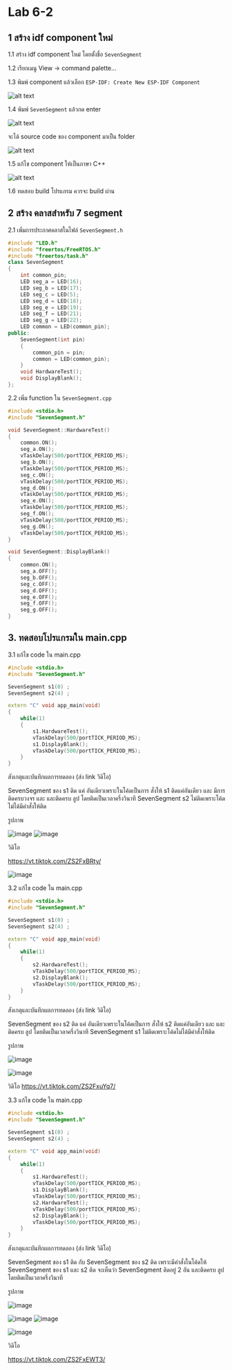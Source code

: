 # Lab 6-2

## 1 สร้าง idf component ใหม่ 

1.1 สร้าง idf component ใหม่ โดยตั้งชื่อ `SevenSegment` 

1.2 เรียกเมนู View -> command palette...

1.3  พิมพ์ component แล้วเลือก `ESP-IDF: Create New ESP-IDF Component` 

![alt text](./Slide/image01.png)

1.4 พิมพ์ `SevenSegment` แล้วกด  enter

![alt text](./Slide/image02.png)

จะได้ source code ของ component มาเป็น folder

![alt text](./Slide/image03.png)

1.5 แก้ไข component  ให้เป็นภาษา C++

![alt text](./Slide/image04.png)

1.6 ทดสอบ build โปรแกรม ควรจะ  build ผ่าน


## 2 สร้าง คลาสสำหรับ 7 segment  

2.1 เพิ่มการประกาศคลาสในไฟล์ `SevenSegment.h`
```cpp
#include "LED.h"
#include "freertos/FreeRTOS.h"
#include "freertos/task.h"
class SevenSegment
{
    int common_pin;
    LED seg_a = LED(16);
    LED seg_b = LED(17);
    LED seg_c = LED(5);
    LED seg_d = LED(18);
    LED seg_e = LED(19);
    LED seg_f = LED(21);
    LED seg_g = LED(22);
    LED common = LED(common_pin);
public:
    SevenSegment(int pin)
    {
        common_pin = pin;
        common = LED(common_pin);
    } 
    void HardwareTest();
    void DisplayBlank();
};
```

2.2 เพิ่ม function ใน `SevenSegment.cpp`

```cpp
#include <stdio.h>
#include "SevenSegment.h"

void SevenSegment::HardwareTest()
{
    common.ON();
    seg_a.ON();
    vTaskDelay(500/portTICK_PERIOD_MS);
    seg_b.ON();
    vTaskDelay(500/portTICK_PERIOD_MS);
    seg_c.ON();
    vTaskDelay(500/portTICK_PERIOD_MS);
    seg_d.ON();
    vTaskDelay(500/portTICK_PERIOD_MS);
    seg_e.ON();
    vTaskDelay(500/portTICK_PERIOD_MS);
    seg_f.ON();
    vTaskDelay(500/portTICK_PERIOD_MS);
    seg_g.ON();
    vTaskDelay(500/portTICK_PERIOD_MS);
}

void SevenSegment::DisplayBlank()
{
    common.ON();
    seg_a.OFF();
    seg_b.OFF();
    seg_c.OFF();
    seg_d.OFF();
    seg_e.OFF();
    seg_f.OFF();
    seg_g.OFF();
}
```

## 3. ทดสอบโปรแกรมใน main.cpp

3.1 แก้ไข  code  ใน main.cpp

```cpp
#include <stdio.h>
#include "SevenSegment.h"

SevenSegment s1(0) ;
SevenSegment s2(4) ;

extern "C" void app_main(void)
{
    while(1)
    {
        s1.HardwareTest();
        vTaskDelay(500/portTICK_PERIOD_MS);
        s1.DisplayBlank();
        vTaskDelay(500/portTICK_PERIOD_MS);
    } 
}
```

สังเกตุและบันทึกผลการทดลอง (ส่ง link วิดิโอ)

SevenSegment ของ s1 ติด แค่ อันเดียวเพราะในโค้ดเป็นการ สั่งให้ s1 ติดแค่อันเดียว และ มีการติดครบวงจร  และ และติดครบ ลูป โดยติดเป็นเวลาครึ่งวินาที   SevenSegment s2 ไม่ติดเพราะโค้ดไม่ได้มีคำสั่งให้ติด

รูปภาพ

![image](https://github.com/user-attachments/assets/d409ea77-d96a-4966-9c60-d7697818013a)
![image](https://github.com/user-attachments/assets/de7c0c99-3d86-4736-9620-7cfbe94cf074)

วิดิโอ

https://vt.tiktok.com/ZS2FxBRty/

![image](https://github.com/user-attachments/assets/ebc2aadc-d50f-43c7-8698-d55c15955d19)




3.2 แก้ไข  code  ใน main.cpp

```cpp
#include <stdio.h>
#include "SevenSegment.h"

SevenSegment s1(0) ;
SevenSegment s2(4) ;

extern "C" void app_main(void)
{
    while(1)
    {
        s2.HardwareTest();
        vTaskDelay(500/portTICK_PERIOD_MS);
        s2.DisplayBlank();
        vTaskDelay(500/portTICK_PERIOD_MS);
    } 
}
```

สังเกตุและบันทึกผลการทดลอง (ส่ง link วิดิโอ)

SevenSegment ของ s2 ติด แค่ อันเดียวเพราะในโค้ดเป็นการ สั่งให้ s2 ติดแค่อันเดียว และ และติดครบ ลูป โดยติดเป็นเวลาครึ่งวินาที  SevenSegment s1 ไม่ติดเพราะโค้ดไม่ได้มีคำสั่งให้ติด

รูปภาพ

![image](https://github.com/user-attachments/assets/7c3a0119-fe22-4fc8-b7bb-9f9072ac3dfd)

![image](https://github.com/user-attachments/assets/3df85198-38b1-4869-974e-74b014da633e)



วิดิโอ
https://vt.tiktok.com/ZS2FxuYq7/



3.3 แก้ไข  code  ใน main.cpp

```cpp
#include <stdio.h>
#include "SevenSegment.h"

SevenSegment s1(0) ;
SevenSegment s2(4) ;

extern "C" void app_main(void)
{
    while(1)
    {
        s1.HardwareTest();
        vTaskDelay(500/portTICK_PERIOD_MS);
        s1.DisplayBlank();
        vTaskDelay(500/portTICK_PERIOD_MS);
        s2.HardwareTest();
        vTaskDelay(500/portTICK_PERIOD_MS);
        s2.DisplayBlank();
        vTaskDelay(500/portTICK_PERIOD_MS);
    } 
}
```

สังเกตุและบันทึกผลการทดลอง (ส่ง link วิดิโอ)

SevenSegment ของ s1 ติด กับ SevenSegment ของ s2 ติด เพราะมีคำสั่งในโค้ดให้ SevenSegment ของ s1 และ s2 ติด
จะเห็นว่า SevenSegment ติดอยู่ 2 อัน และติดครบ ลูป โดยติดเป็นเวลาครึ่งวินาที

รูปภาพ

![image](https://github.com/user-attachments/assets/c8bf32b6-ecd9-4018-8fd3-a01f769d0738)

![image](https://github.com/user-attachments/assets/6480d251-a7d0-48c4-a469-3c444cc20db7)
![image](https://github.com/user-attachments/assets/f5581050-a23e-462f-99c6-100dfed9ca1a)

![image](https://github.com/user-attachments/assets/4c4efca9-c544-490f-80f5-b0914de4e6df)

วิดิโอ

https://vt.tiktok.com/ZS2FxEWT3/












